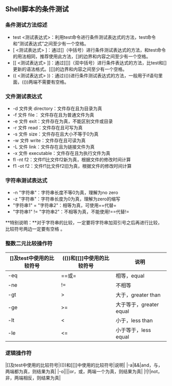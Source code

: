 ## Shell脚本的条件测试

### 条件测试方法综述

* test <测试表达式>：利用test命令进行条件测试表达式的方法，test命令和“测试表达式”之间至少有一个空格。
* [ <测试表达式> ]：通过[]（中括号）进行条件测试表达式的方法，和test命令的用法相同，推荐使用此方法，[]的边界和内容之间至少有一个空格。
* [[ <测试表达式> ]]：通过[[]]（双中括号）进行条件表达式的方法，比test和[]更新的语法格式。[[]]的边界和内容之间至少有一个空格。
* (( <测试表达式> ))：通过(())进行条件测试表达式的方法，一般用于if语句里面，(())两端不需要有空格。

### 文件测试表达式

* -d 文件夹 directory：文件存在且为目录为真
* -f 文件 file： 文件存在且为普通文件为真
* -e 文件 exit：文件存在为真，不能区别文件或目录
* -r 文件 read：文件存在且可写为真
* -s 文件 size：文件存在且大小不等于0为真
* -w 文件 write：文件存在且可读为真
* -L 文件 link：文件存在且为链接文件为真
* -x 文件 executable：文件存在且为执行文件为真
* fl -nt f2：文件f1比文件f2新为真，根据文件的修改时间计算
* f1 -ot f2：文件f1比文件f2旧为真，根据文件的修改时间计算

### 字符串测试表达式

* -n "字符串"：字符串长度不等0为真，理解为no zero
* -z "字符串"：字符串长度为0为真，理解为zero的缩写
* "字符串1" = "字符串2"：相等为真，可使用==代替=
* "字符串1" != "字符串2"：不相等为真，不能使用!==代替!=

**特别说明：**对于字符串的比较，一定要将字符串加双引号之后再进行比较，比较符号两边一定要有空格 。

### 整数二元比较操作符

|[]及test中使用的比较符号|(())和[[]]中使用的比较符号|说明|
|--|--|--|
|-eq|==或=|相等，equal|
|-ne|!=|不相等|
|-gt|>|大于，greater than|
|-ge|>=|大于等于，greater equal|
|-lt|<|小于，less than|
|-le|<=|小于等于，less equal|


### 逻辑操作符

|[]及test中使用的比较符号|(())和[[]]中使用的比较符号|说明|
|-a|&&|and，与，两端都为真，则结果为真|
|-o|\|||or，或，两端一个为真，则结果为真|
|!|!|not，非，两端相反，则结果为真|
